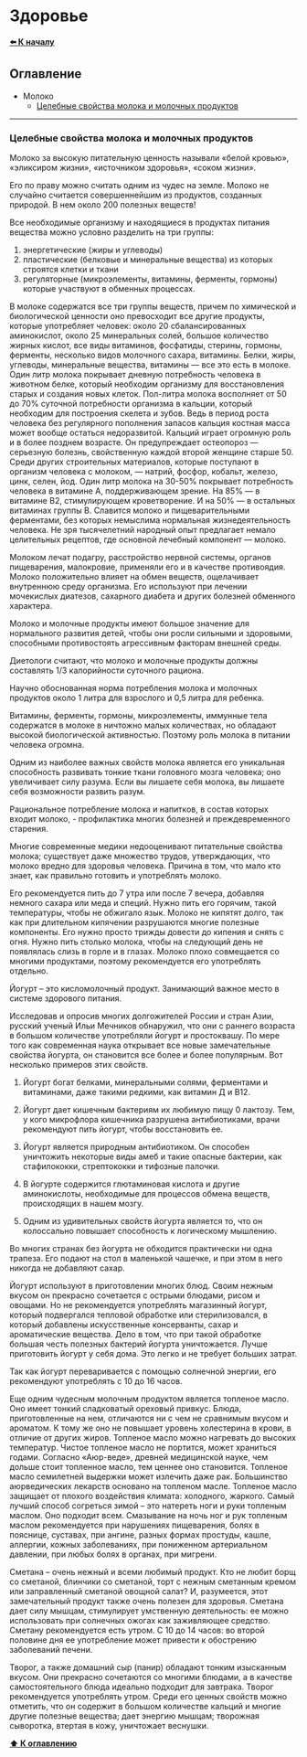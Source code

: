 # Здоровье
**[⬅️ К началу](./HOME.md#оглавление)**


## Оглавление

* Молоко
    * [Целебные свойства молока и молочных продуктов](#целебные-свойства-молока-и-молочных-продуктов)

***

### Целебные свойства молока и молочных продуктов

Молоко за высокую питательную ценность называли «белой кровью», «эликсиром жизни», «источником здоровья», «соком жизни».

Его по праву можно считать одним из чудес на земле. Молоко не случайно считается совершеннейшим из продуктов, созданных природой. В нем около 200 полезных веществ!

Все необходимые организму и находящиеся в продуктах питания вещества можно условно разделить на три группы: 
1. энергетические (жиры и углеводы) 
2. пластические (белковые и минеральные вещества) из которых строятся клетки и ткани 
3. регуляторные (микроэлементы, витамины, ферменты, гормоны) которые участвуют в обменных процессах. 

В молоке содержатся все три группы веществ, причем по химической и биологической ценности оно превосходит все другие продукты, которые употребляет человек: около 20 сбалансированных аминокислот, около 25 минеральных солей, большое количество жирных кислот, все виды витаминов, фосфатиды, стерины, гормоны, ферменты, несколько видов молочного сахара, витамины. Белки, жиры, углеводы, минеральные вещества, витамины — все это есть в молоке. Один литр молока покрывает дневную потребность человека в животном белке, который необходим организму для восстановления старых и создания новых клеток. Пол-литра молока восполняет от 50 до 70% суточной потребности организма в кальции, который необходим для построения скелета и зубов. Ведь в период роста человека без регулярного пополнения запасов кальция костная масса может вообще остаться недоразвитой. Кальций играет огромную роль и в более позднем возрасте. Он предупреждает остеопороз — серьезную болезнь, свойственную каждой второй женщине старше 50. Среди других строительных материалов, которые поступают в организм человека с молоком, — натрий, фосфор, кобальт, железо, цинк, селен, йод. Один литр молока на 30-50% покрывает потребность человека в витамине А, поддерживающем зрение. На 85% — в витамине В2, стимулирующем кроветворение. И на 50% — в остальных витаминах группы В. Славится молоко и пищеварительными ферментами, без которых немыслима нормальная жизнедеятельность человека. Не зря тысячелетний народный опыт предлагает немало целительных рецептов, где основной лечебный компонент — молоко.

Молоком лечат подагру, расстройство нервной системы, органов пищеварения, малокровие, применяли его и в качестве противоядия. Молоко положительно влияет на обмен веществ, ощелачивает внутреннюю среду организма. Его используют при лечении мочекислых диатезов, сахарного диабета и других болезней обменного характера.

Молоко и молочные продукты имеют большое значение для нормального развития детей, чтобы они росли сильными и здоровыми, способными противостоять агрессивным факторам внешней среды.

Диетологи считают, что молоко и молочные продукты должны составлять 1/3 калорийности суточного рациона.

Научно обоснованная норма потребления молока и молочных продуктов около 1 литра для взрослого и 0,5 литра для ребенка.

Витамины, ферменты, гормоны, микроэлементы, иммунные тела содержатся в молоке в ничтожно малых количествах, но обладают высокой биологической активностью. Поэтому роль молока в питании человека огромна.

Одним из наиболее важных свойств молока является его уникальная способность развивать тонкие ткани головного мозга человека; оно увеличивает силу разума. Если вы лишаете себя молока, вы лишаете себя возможности развить разум.

Рациональное потребление молока и напитков, в состав которых входит молоко, - профилактика многих болезней и преждевременного старения.

Многие современные медики недооценивают питательные свойства молока; существует даже множество трудов, утверждающих, что молоко вредно для здоровья человека. Причина в том, что мало кто знает, как правильно готовить и употреблять молоко.

Его рекомендуется пить до 7 утра или после 7 вечера, добавляя немного сахара или меда и специй. Нужно пить его горячим, такой температуры, чтобы не обжигало язык. Молоко не кипятят долго, так как при длительном кипячении разрушаются многие полезные компоненты. Его нужно просто трижды довести до кипения и снять с огня. Нужно пить столько молока, чтобы на следующий день не появлялась слизь в горле и в глазах. Молоко плохо совмещается со многими продуктами, поэтому рекомендуется его употреблять отдельно.

Йогурт – это кисломолочный продукт. Занимающий важное место в системе здорового питания.

Исследовав и опросив многих долгожителей России и стран Азии, русский ученый Ильи Мечников обнаружил, что они с раннего возраста в большом количестве употребляли йогурт и простоквашу. По мере того как современная наука открывает все новые замечательные свойства йогурта, он становится все более и более популярным. Вот несколько примеров этих свойств.

1. Йогурт богат белками, минеральными солями, ферментами и витаминами, даже такими редкими, как витамин Д и В12.

2. Йогурт дает кишечным бактериям их любимую пищу 0 лактозу. Тем, у кого микрофлора кишечника разрушена антибиотиками, врачи рекомендуют пить йогурт, чтобы восстановить ее.

3. Йогурт является природным антибиотиком. Он способен уничтожить некоторые виды амеб и такие опасные бактерии, как стафилококки, стрептококки и тифозные палочки.

4. В йогурте содержится глютаминовая кислота и другие аминокислоты, необходимые для процессов обмена веществ, происходящих в нашем мозгу.

5. Одним из удивительных свойств йогурта является то, что он колоссально повышает способность к логическому мышлению.

Во многих странах без йогурта не обходится практически ни одна трапеза. Его подают на стол в маленькой чашечке, и при этом в него никогда не добавляют сахар.

Йогурт используют в приготовлении многих блюд. Своим нежным вкусом он прекрасно сочетается с острыми блюдами, рисом и овощами. Но не рекомендуется употреблять магазинный йогурт, который подвергался тепловой обработке или стерилизовался, в который добавлены искусственные консерванты, сахар и ароматические вещества. Дело в том, что при такой обработке большая честь полезных бактерий йогурта уничтожается. Лучше приготовить йогурт у себя дома. Это легко и не требует больших затрат.

Так как йогурт переваривается с помощью солнечной энергии, его рекомендуют употреблять с 10 до 16 часов.

Еще одним чудесным молочным продуктом является топленое масло. Оно имеет тонкий сладковатый ореховый привкус. Блюда, приготовленные на нем, отличаются ни с чем не сравнимым вкусом и ароматом. К тому же оно не повышает уровень холестерина в крови, в отличие от других жиров. Топленое масло можно нагревать до высоких температур. Чистое топленое масло не портится, может храниться годами. Согласно «Аюр-веде», древней медицинской науке, чем дольше стоит топленное масло, тем ценнее оно становится. Топленое масло семилетней выдержки может излечить даже рак. Большинство аюрведических лекарств основано на топленом масле. Топленое масло защищает от плохого воздействия климата: холодного, жаркого. Самый лучший способ согреться зимой – это натереть ноги и руки топленым маслом. Оно подходит всем. Смазывание на ночь ног и рук топленым маслом рекомендуется при нарушениях пищеварения, болях в пояснице, суставах, при ангине, разных формах простуды, кашле, аллергии, кожных заболеваниях, при пониженном артериальном давлении, при любых болях в органах, при мигрени.

Сметана – очень нежный и всеми любимый продукт. Кто не любит борщ со сметаной, блинчики со сметаной, торт с нежным сметанным кремом или заправленный сметаной овощной салат? И, разумеется, этот замечательный продукт также очень полезен для здоровья. Сметана дает силу мышцам, стимулирует умственную деятельность: ее можно использовать при солнечных ожогах как заживляющее средство. Сметану рекомендуется есть утром. С 10 до 14 часов: во второй половине дня ее употребление может привести к обострению заболеваний печени.

Творог, а также домашний сыр (панир) обладают тонким изысканным вкусом. Они прекрасно сочетаются со многими блюдами, а в качестве самостоятельного блюда идеально подходит для завтрака. Творог рекомендуется употреблять утром. Среди его ценных свойств можно отметить, что он содержит в большом количестве кальций и многие другие полезные вещества; дает энергию мышцам; творожная сыворотка, втертая в кожу, уничтожает веснушки. 

**[⬆ К оглавлению](#оглавление)**